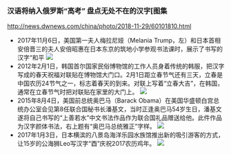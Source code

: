 ### 汉语将纳入俄罗斯“高考” 盘点无处不在的汉字[图集
http://news.dwnews.com/china/photo/2018-11-29/60101810.html
- 2017年11月6日，美国第一夫人梅拉尼娅（Melania Trump，左）和日本首相安倍晋三的夫人安倍昭惠在日本东京的筑地小学参观书法课时，展示了书写的汉字“和平
![](http://pic1.dwnews.net/20181130/a642a0c02c16a44ab540b849485a1e37_w.jpg)
- 2012年2月1日，韩国首尔国家民俗博物馆的工作人员身着传统的韩服，把汉字写成的春天祝福对联贴在博物馆大门口。2月1日距立春节气还有三天，立春是中国农历24节气之一，标志着春天的到来。对联上写着“立春大吉”，在韩国，通常在立春节气时把对联贴在家里的大门上。
![](http://pic4.dwnews.net/20181130/c66e1908057568a96aa208235502e5e4_w.jpg)
- 2015年8月4日，美国前总统奥巴马（Barack Obama）在美国华盛顿白宫总统办公室会见第8任联合国秘书长潘基文，当时正逢奥巴马54岁生日，潘基文遂将自己书写的“上善若水”中文书法作品作为联合国礼品赠送给他。此件作品为汉字颜体书法，右上题有“奥巴马总统雅正”字样。
![](http://pic0.dwnews.net/20181130/8358f4b6ff679779db447eeb3c6b3204_w.jpg)
- 2017年1月3日，日本横滨的八景岛海洋乐园水族馆推出新的吸引游客的方式，让15岁的公海狮Leo写汉字“酉”庆祝2017农历鸡年。
![](http://pic0.dwnews.net/20181130/42d29a9cd45613c3c3481e79c2f2fa0a_w.jpg)